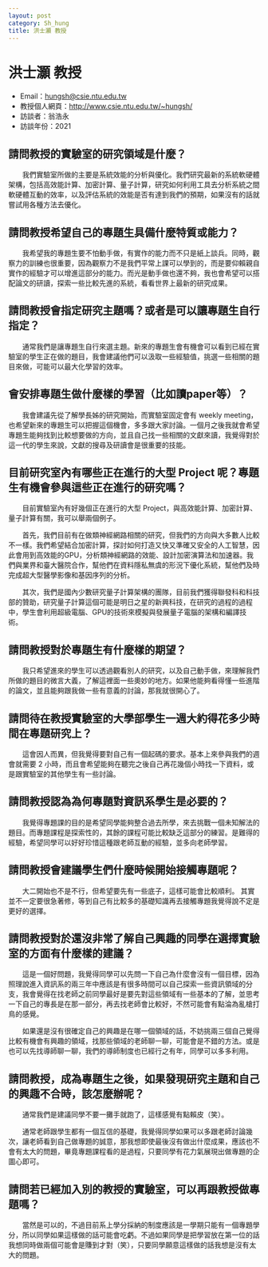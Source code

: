 ```yaml
---
layout: post
category: Sh_hung
title: 洪士灝 教授
---
```


#  洪士灝 教授

- Email：hungsh@csie.ntu.edu.tw
- 教授個人網頁：<http://www.csie.ntu.edu.tw/~hungsh/>
- 訪談者：翁浩永
- 訪談年份：2021

## 請問教授的實驗室的研究領域是什麼？

&emsp;&emsp;我們實驗室所做的主要是系統效能的分析與優化。我們研究最新的系統軟硬體架構，包括高效能計算、加密計算、量子計算，研究如何利用工具去分析系統之間軟硬體互動的效率，以及評估系統的效能是否有達到我們的預期，如果沒有的話就嘗試用各種方法去優化。

## 請問教授希望自己的專題生具備什麼特質或能力？

&emsp;&emsp;我希望我的專題生要不怕動手做，有實作的能力而不只是紙上談兵。同時，觀察力的訓練也很重要，因為觀察力不是我們平常上課可以學到的，而是要仰賴親自實作的經驗才可以增進這部分的能力。而光是動手做也還不夠，我也會希望可以搭配論文的研讀，探索一些比較先進的系統，看看世界上最新的研究成果。

## 請問教授會指定研究主題嗎？或者是可以讓專題生自行指定？

&emsp;&emsp;通常我們是讓專題生自行來選主題。新來的專題生會有機會可以看到已經在實驗室的學生正在做的題目，我會建議他們可以汲取一些經驗值，挑選一些相關的題目來做，可能可以最大化學習的效率。

## 會安排專題生做什麼樣的學習（比如讀paper等）？

&emsp;&emsp;我會建議先從了解學長姊的研究開始，而實驗室固定會有 weekly meeting，也希望新來的專題生可以把握這個機會，多多跟大家討論。一個月之後我就會希望專題生能夠找到比較想要做的方向，並且自己找一些相關的文獻來讀，我覺得對於這一代的學生來說，文獻的搜尋及研讀會是很重要的技能。

## 目前研究室內有哪些正在進行的大型 Project 呢？專題生有機會參與這些正在進行的研究嗎？

&emsp;&emsp;目前實驗室內有好幾個正在進行的大型 Project，與高效能計算、加密計算、量子計算有關，我可以舉兩個例子。

&emsp;&emsp;首先，我們目前有在做類神經網路相關的研究，但我們的方向與大多數人比較不一樣。我們希望結合加密計算，探討如何打造又快又準確又安全的人工智慧，因此會用到高效能的GPU，分析類神經網路的效能、設計加密演算法和加速器。我們與業界和臺大醫院合作，幫他們在資料隱私無虞的形況下優化系統，幫他們及時完成超大型醫學影像和基因序列的分析。

&emsp;&emsp;其次，我們是國內少數研究量子計算架構的團隊，目前我們獲得聯發科和科技部的贊助，研究量子計算這個可能是明日之星的新興科技，在研究的過程的過程中，學生會利用超級電腦、GPU的技術來模擬與發展量子電腦的架構和編譯技術。

## 請問教授對於專題生有什麼樣的期望？

&emsp;&emsp;我只希望進來的學生可以透過觀看別人的研究，以及自己動手做，來理解我們所做的題目的微言大義，了解這裡面一些奧妙的地方。如果他能夠看得懂一些進階的論文，並且能夠跟我做一些有意義的討論，那我就很開心了。


## 請問待在教授實驗室的大學部學生一週大約得花多少時間在專題研究上？

&emsp;&emsp;這會因人而異，但我覺得要對自己有一個起碼的要求。基本上來參與我們的週會就需要 2 小時，而且會希望能夠在聽完之後自己再花幾個小時找一下資料，或是跟實驗室的其他學生有一些討論。

## 請問教授認為為何專題對資訊系學生是必要的？

&emsp;&emsp;我覺得專題課的目的是希望同學能夠整合過去所學，來去挑戰一個未知解法的題目。而專題課程是探索性的，其餘的課程可能比較缺乏這部分的練習。是難得的經驗，希望同學可以好好珍惜這種跟老師互動的經驗，並多向老師學習。

## 請問教授會建議學生們什麼時候開始接觸專題呢？

&emsp;&emsp;大二開始也不是不行，但希望要先有一些底子，這樣可能會比較順利。
其實並不一定要很急著修，等到自己有比較多的基礎知識再去接觸專題我覺得說不定是更好的選擇。

## 請問教授對於還沒非常了解自己興趣的同學在選擇實驗室的方面有什麼樣的建議？

&emsp;&emsp;這是一個好問題，我覺得同學可以先問一下自己為什麼會沒有一個目標，因為照理說進入資訊系的兩三年中應該是有很多時間可以自己探索一些資訊領域的分支，我會覺得在找老師之前同學最好是要先對這些領域有一些基本的了解，並思考一下自己的專長是在那一部分，再去找老師會比較好，不然可能會有點淪為亂槍打鳥的感覺。

&emsp;&emsp;如果還是沒有很確定自己的興趣是在哪一個領域的話，不妨挑兩三個自己覺得比較有機會有興趣的領域，找那些領域的老師聊一聊，可能會是不錯的方法。或是也可以先找導師聊一聊，我們的導師制度也已經行之有年，同學可以多多利用。

## 請問教授，成為專題生之後，如果發現研究主題和自己的興趣不合時，該怎麼辦呢？

&emsp;&emsp;通常我們是建議同學不要一攤手就跑了，這樣感覺有點賴皮（笑）。

&emsp;&emsp;通常老師跟學生都有一個互信的基礎，我覺得同學如果可以多跟老師討論幾次，讓老師看到自己做專題的誠意，那我想即使最後沒有做出什麼成果，應該也不會有太大的問題，畢竟專題課程看的是過程，只要同學有花力氣展現出做專題的企圖心即可。

## 請問若已經加入別的教授的實驗室，可以再跟教授做專題嗎？

&emsp;&emsp;當然是可以的，不過目前系上學分採納的制度應該是一學期只能有一個專題學分，所以同學如果這樣做的話可能會吃虧。不過如果同學是把學習放在第一位的話我想同時做兩個可能會是賺到才對（笑），只要同學願意這樣做的話我想是沒有太大的問題。

